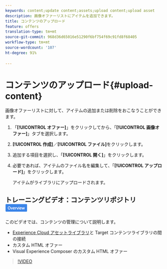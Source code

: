 ```yaml
---
keywords: content;update content;assets;upload content;upload asset
description: 画像オファーリストにアイテムを追加できます。
title: コンテンツのアップロード
feature: offers
translation-type: tm+mt
source-git-commit: 968d36d65016e51290f6bf754f69c91fd8f68405
workflow-type: tm+mt
source-wordcount: '107'
ht-degree: 91%

---
```



# コンテンツのアップロード{#upload-content}

画像オファーリストに対して、アイテムの追加または削除をおこなうことができます。

1. 「**[!UICONTROL オファー]**」をクリックしてから、「**[!UICONTROL 画像オファー]**」タブを選択します。
1. **[!UICONTROL 作成]**／**[!UICONTROL ファイル]**&#x200B;をクリックします。
1. 追加する項目を選択し、「**[!UICONTROL 開く]**」をクリックします。
1. 必要であれば、アイテムのファイル名を編集して、「**[!UICONTROL アップロード]**」をクリックします。

   アイテムがライブラリにアップロードされます。

## トレーニングビデオ：コンテンツリポジトリ ![概要バッジ](/help/assets/overview.png)

このビデオでは、コンテンツの管理について説明します。

* [Experience Cloud アセットライブラリ](https://experienceleague.adobe.com/docs/core-services/interface/assets/creative-cloud.html)と Target コンテンツライブラリの間の接続
* カスタム HTML オファー
* Visual Experience Composer のカスタム HTML オファー

>[!VIDEO](https://video.tv.adobe.com/v/17387)